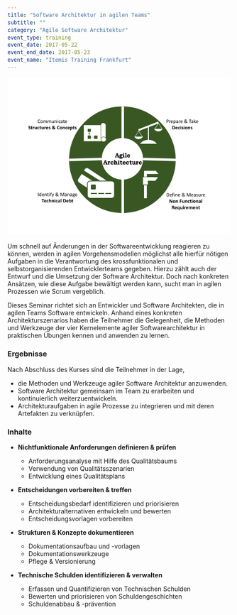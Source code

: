 ```yaml
---
title: "Software Architektur in agilen Teams"
subtitle: ""
category: "Agile Software Architektur"
event_type: training
event_date: 2017-05-22
event_end_date: 2017-05-23
event_name: "Itemis Training Frankfurt"
---
```

![CATDD](/assets/agile_architektur.png)

Um schnell auf Änderungen in der Softwareentwicklung reagieren zu können, werden in agilen Vorgehensmodellen möglichst alle hierfür nötigen Aufgaben in die Verantwortung des krossfunktionalen und selbstorganisierenden Entwicklerteams gegeben. Hierzu zählt auch der Entwurf und die Umsetzung der Software Architektur. Doch nach konkreten Ansätzen, wie diese Aufgabe bewältigt werden kann, sucht man in agilen Prozessen wie Scrum vergeblich.

Dieses Seminar richtet sich an Entwickler und Software Architekten, die in agilen Teams Software entwickeln. Anhand eines konkreten Architekturszenarios haben die Teilnehmer die Gelegenheit, die Methoden und Werkzeuge der vier Kernelemente agiler Softwarearchitektur in praktischen Übungen kennen und anwenden zu lernen.

### Ergebnisse
Nach Abschluss des Kurses sind die Teilnehmer in der Lage,

- die Methoden und Werkzeuge agiler Software Architektur anzuwenden.
- Software Architektur gemeinsam im Team zu erarbeiten und kontinuierlich weiterzuentwickeln.
- Architekturaufgaben in agile Prozesse zu integrieren und mit deren Artefakten zu verknüpfen.

### Inhalte

- **Nichtfunktionale Anforderungen definieren & prüfen**
  - Anforderungsanalyse mit Hilfe des Qualitätsbaums
  - Verwendung von Qualitätsszenarien
  - Entwicklung eines Qualitätsplans

- **Entscheidungen vorbereiten & treffen**  
  - Entscheidungsbedarf identifizieren und priorisieren
  - Architekturalternativen entwickeln und bewerten
  - Entscheidungsvorlagen vorbereiten


- **Strukturen & Konzepte dokumentieren**
  - Dokumentationsaufbau und -vorlagen
  - Dokumentationswerkzeuge
  - Pflege & Versionierung

- **Technische Schulden identifizieren & verwalten**
  - Erfassen und Quantifizieren von Technischen Schulden
  - Bewerten und priorisieren von Schuldengeschichten
  - Schuldenabbau & -prävention

